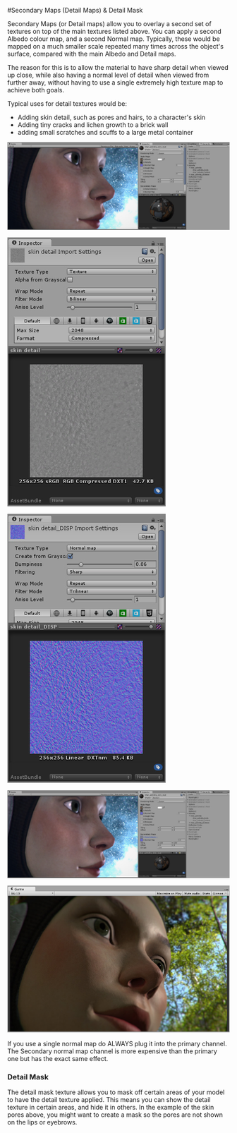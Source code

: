 #Secondary Maps (Detail Maps) & Detail Mask

Secondary Maps (or Detail maps) allow you to overlay a second set of textures on top of the main textures listed above. You can apply a second Albedo colour map, and a second Normal map. Typically, these would be mapped on a much smaller scale repeated many times across the object's surface, compared with the main Albedo and Detail maps.

The reason for this is to allow the material to have sharp detail when viewed up close, while also having a normal level of detail when viewed from further away, without having to use a single extremely high texture map to achieve both goals.

Typical uses for detail textures would be:
- Adding skin detail, such as pores and hairs, to a character's skin
- Adding tiny cracks and lichen growth to a brick wall
- adding small scratches and scuffs to a large metal container

![This character has a skin texture map, but no detail texture yet. We will add skin pores as a detail texture.](../uploads/Main/StandardShaderDetailNotAppliedYet.jpg)

![The Albedo skin pore detail texture](../uploads/Main/StandardShaderDetailSkin.jpg)

![The normal map for the skin pore detail](../uploads/Main/StandardShaderDetailSkinNormal.jpg)

![The end result, the character now has subtle skin pore detail across her skin, at a much higher resolution than the base Albedo or Normal map layer would have allowed.](../uploads/Main/StandardShaderDetailApplied.jpg)

![Detail textures can have a subtle but striking effect on the way light hits a surface. This is the same character in a different lighting context.](../uploads/Main/StandardShaderDetailDifferentContext.jpg)

If you use a single normal map do ALWAYS plug it into the primary channel. The Secondary normal map channel is more expensive than the primary one but has the exact same effect.

### Detail Mask
The detail mask texture allows you to mask off certain areas of your model to have the detail texture applied. This means you can show the detail texture in certain areas, and hide it in others. In the example of the skin pores above, you might want to create a mask so the pores are not shown on the lips or eyebrows.